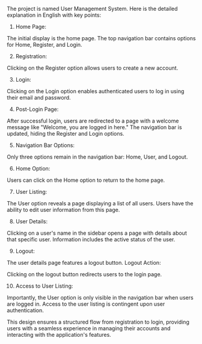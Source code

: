 The project is named User Management System. Here is the detailed explanation in English with key points:

1. Home Page:

The initial display is the home page.
The top navigation bar contains options for Home, Register, and Login.

2. Registration:

Clicking on the Register option allows users to create a new account.

3. Login:

Clicking on the Login option enables authenticated users to log in using their email and password.

4. Post-Login Page:

After successful login, users are redirected to a page with a welcome message like "Welcome, you are logged in here."
The navigation bar is updated, hiding the Register and Login options.

5. Navigation Bar Options:

Only three options remain in the navigation bar: Home, User, and Logout.

6. Home Option:

Users can click on the Home option to return to the home page.

7. User Listing:

The User option reveals a page displaying a list of all users.
Users have the ability to edit user information from this page.

8. User Details:

Clicking on a user's name in the sidebar opens a page with details about that specific user.
Information includes the active status of the user.

9. Logout:

The user details page features a logout button.
Logout Action:

Clicking on the logout button redirects users to the login page.

10. Access to User Listing:

Importantly, the User option is only visible in the navigation bar when users are logged in.
Access to the user listing is contingent upon user authentication.

This design ensures a structured flow from registration to login, providing users with a seamless experience in managing their accounts and interacting with the application's features.







